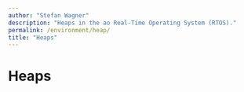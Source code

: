```yaml
---
author: "Stefan Wagner"
description: "Heaps in the ao Real-Time Operating System (RTOS)."
permalink: /environment/heap/
title: "Heaps"
---
```


# Heaps
